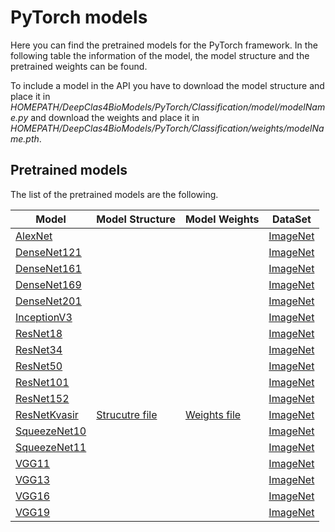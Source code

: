 ﻿# PyTorch models

Here you can find the pretrained models for the PyTorch framework. In the following table the information of the model, the model structure and the pretrained weights can be found.

To include a model in the API you have to download the model structure and place it in *HOMEPATH/DeepClas4BioModels/PyTorch/Classification/model/modelName.py*  and download the weights and place it in *HOMEPATH/DeepClas4BioModels/PyTorch/Classification/weights/modelName.pth*.

## Pretrained models
The list of the pretrained models are the following.

| Model | Model Structure | Model Weights | DataSet |
|-------|-----------------|---------------|---------|
|[AlexNet](http://papers.nips.cc/paper/4824-imagenet-classification-with-deep-convolutional-neural-networks.pdf)| | | [ImageNet](http://www.image-net.org/) |
|[DenseNet121](https://arxiv.org/abs/1404.1869)| | | [ImageNet](http://www.image-net.org/) |
|[DenseNet161](https://arxiv.org/abs/1404.1869)| | | [ImageNet](http://www.image-net.org/) |
|[DenseNet169](https://arxiv.org/abs/1404.1869)| | | [ImageNet](http://www.image-net.org/) |
|[DenseNet201](https://arxiv.org/abs/1404.1869)| | | [ImageNet](http://www.image-net.org/) |
|[InceptionV3](https://arxiv.org/abs/1512.00567)| | | [ImageNet](http://www.image-net.org/) |
|[ResNet18](https://arxiv.org/abs/1512.03385) | | | [ImageNet](http://www.image-net.org/) |
|[ResNet34](https://arxiv.org/abs/1512.03385) | | | [ImageNet](http://www.image-net.org/) |
|[ResNet50](https://arxiv.org/abs/1512.03385) | | | [ImageNet](http://www.image-net.org/) |
|[ResNet101](https://arxiv.org/abs/1512.03385) | | | [ImageNet](http://www.image-net.org/) |
|[ResNet152](https://arxiv.org/abs/1512.03385) | | | [ImageNet](http://www.image-net.org/) |
|[ResNetKvasir](https://arxiv.org/abs/1512.03385) | [Strucutre file](https://unirioja-my.sharepoint.com/:u:/g/personal/adines_unirioja_es/Edg-3LK7P5RBggEfkOU86fIByryGl3tmsvqhuBoGsXZ91A?download=1) | [Weights file](https://unirioja-my.sharepoint.com/:u:/g/personal/adines_unirioja_es/EVlYtl3fsjVLp2SjhGrZAbYB3HtYxa9PWM2y9eHI4PKIlw?download=1) | [ImageNet](http://www.image-net.org/) |
|[SqueezeNet10](https://arxiv.org/abs/1602.07360) | | | [ImageNet](http://www.image-net.org/) |
|[SqueezeNet11](https://arxiv.org/abs/1602.07360) | | | [ImageNet](http://www.image-net.org/) |
|[VGG11](https://arxiv.org/pdf/1409.1556.pdf)| | | [ImageNet](http://www.image-net.org/) |
|[VGG13](https://arxiv.org/pdf/1409.1556.pdf) | | | [ImageNet](http://www.image-net.org/) |
|[VGG16](https://arxiv.org/pdf/1409.1556.pdf) | | | [ImageNet](http://www.image-net.org/) |
|[VGG19](https://arxiv.org/pdf/1409.1556.pdf) | | | [ImageNet](http://www.image-net.org/) |